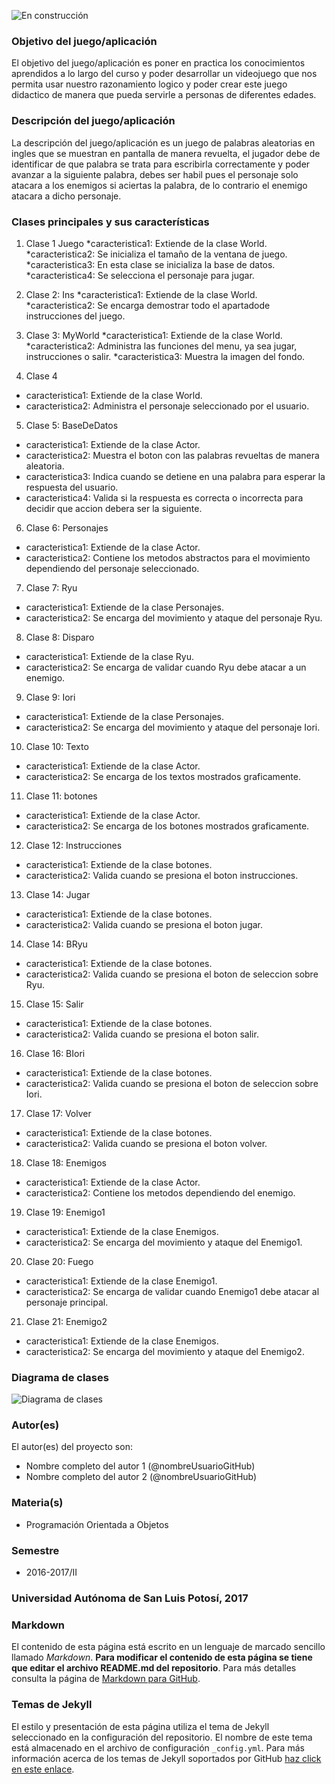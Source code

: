 ![En construcción](https://upload.wikimedia.org/wikipedia/commons/e/ef/En_construccion.jpg)

### Objetivo del juego/aplicación
El objetivo del juego/aplicación es poner en practica los conocimientos aprendidos a  lo largo del curso y poder desarrollar un videojuego que nos permita usar nuestro razonamiento logico y poder crear este juego didactico de manera que pueda servirle a personas de diferentes edades.

### Descripción del juego/aplicación
La descripción del juego/aplicación es un juego de palabras aleatorias en ingles que se muestran en pantalla de manera revuelta, el jugador debe de identificar de que palabra se trata para escribirla correctamente y poder avanzar a la siguiente palabra, debes ser habil pues el personaje solo atacara a los enemigos si aciertas la palabra, de lo contrario el enemigo atacara a dicho personaje.

### Clases principales y sus características
1. Clase 1 Juego
 *caracteristica1: Extiende de la clase World.
 *caracteristica2: Se inicializa el tamaño de la ventana de juego.
 *caracteristica3: En esta clase se inicializa la base de datos.
 *caracteristica4: Se selecciona el personaje para jugar.

2. Clase 2: Ins
 *caracteristica1: Extiende de la clase World.
 *caracteristica2: Se encarga demostrar todo el apartadode instrucciones del juego.

3. Clase 3: MyWorld 
 *caracteristica1: Extiende de la clase World.
 *caracteristica2: Administra las funciones del menu, ya sea jugar, instrucciones o salir.
 *caracteristica3: Muestra la imagen del fondo.

4. Clase 4
* caracteristica1: Extiende de la clase World.
* caracteristica2: Administra el personaje seleccionado por el usuario.

5. Clase 5: BaseDeDatos
* caracteristica1: Extiende de la clase Actor.
* caracteristica2: Muestra el boton con las palabras revueltas de manera aleatoria. 
* caracteristica3: Indica cuando se detiene en una palabra para esperar la respuesta del usuario.
* caracteristica4: Valida si la respuesta es correcta o incorrecta para decidir que accion debera ser la siguiente.

6. Clase 6: Personajes
* caracteristica1: Extiende de la clase Actor.
* caracteristica2: Contiene los metodos abstractos para el movimiento dependiendo del personaje seleccionado.


7. Clase 7: Ryu
* caracteristica1: Extiende de la clase Personajes.
* caracteristica2: Se encarga del movimiento y ataque del personaje Ryu.

8. Clase 8: Disparo
* caracteristica1: Extiende de la clase Ryu.
* caracteristica2: Se encarga de validar cuando Ryu debe atacar a un enemigo.

9. Clase 9: Iori
* caracteristica1: Extiende de la clase Personajes.
* caracteristica2: Se encarga del movimiento y ataque del personaje Iori.

10. Clase 10: Texto
* caracteristica1: Extiende de la clase Actor.
* caracteristica2: Se encarga de los textos mostrados graficamente.

11. Clase 11: botones
* caracteristica1: Extiende de la clase Actor.
* caracteristica2: Se encarga de los botones mostrados graficamente.

12. Clase 12: Instrucciones
* caracteristica1: Extiende de la clase botones.
* caracteristica2: Valida cuando se presiona el boton instrucciones.

13. Clase 14: Jugar
* caracteristica1: Extiende de la clase botones.
* caracteristica2: Valida cuando se presiona el boton jugar.

14. Clase 14: BRyu
* caracteristica1: Extiende de la clase botones.
* caracteristica2: Valida cuando se presiona el boton de seleccion sobre Ryu.

15. Clase 15: Salir
* caracteristica1: Extiende de la clase botones.
* caracteristica2: Valida cuando se presiona el boton salir.

16. Clase 16: BIori
* caracteristica1: Extiende de la clase botones.
* caracteristica2: Valida cuando se presiona el boton de seleccion sobre Iori.

17. Clase 17: Volver
* caracteristica1: Extiende de la clase botones.
* caracteristica2: Valida cuando se presiona el boton volver.

18. Clase 18: Enemigos
* caracteristica1: Extiende de la clase Actor.
* caracteristica2: Contiene los metodos dependiendo del enemigo.

19. Clase 19: Enemigo1
* caracteristica1: Extiende de la clase Enemigos.
* caracteristica2: Se encarga del movimiento y ataque del Enemigo1.

20. Clase 20: Fuego
* caracteristica1: Extiende de la clase Enemigo1.
* caracteristica2: Se encarga de validar cuando Enemigo1 debe atacar al personaje principal.


21. Clase 21: Enemigo2
* caracteristica1: Extiende de la clase Enemigos.
* caracteristica2: Se encarga del movimiento y ataque del Enemigo2.

### Diagrama de clases
![Diagrama de clases](url-del-diagrama.png)

### Autor(es)
El autor(es) del proyecto son:
- Nombre completo del autor 1 (@nombreUsuarioGitHub)
- Nombre completo del autor 2 (@nombreUsuarioGitHub)

### Materia(s)
- Programación Orientada a Objetos

### Semestre
- 2016-2017/II

### Universidad Autónoma de San Luis Potosí, 2017

### Markdown
El contenido de esta página está escrito en un lenguaje de marcado sencillo llamado _Markdown_. **Para modificar el contenido de esta página se tiene que editar el archivo README.md del repositorio**. Para más detalles consulta la página de [Markdown para GitHub](https://guides.github.com/features/mastering-markdown/).

### Temas de Jekyll
El estilo y presentación de esta página utiliza el tema de Jekyll seleccionado en la configuración del repositorio. El nombre de este tema está almacenado en el archivo de configuración `_config.yml`. Para más información acerca de los temas de Jekyll soportados por GitHub [haz click en este enlace](https://pages.github.com/themes/).
